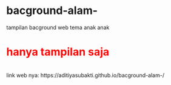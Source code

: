 # bacground-alam-
tampilan bacground web tema anak anak 
<br>
<h1 style="color: red;">hanya tampilan saja</h1>
<br>
link web nya: https://aditiyasubakti.github.io/bacground-alam-/
